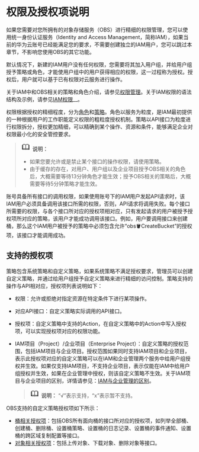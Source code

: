 # 权限及授权项说明<a name="obs_04_0110"></a>

如果您需要对您所拥有的对象存储服务（OBS）进行精细的权限管理，您可以使用统一身份认证服务（Identity and Access Management，简称IAM），如果当前的华为云账号已经能满足您的要求，不需要创建独立的IAM用户，您可以跳过本章节，不影响您使用OBS的其它功能。

默认情况下，新建的IAM用户没有任何权限，您需要将其加入用户组，并给用户组授予策略或角色，才能使用户组中的用户获得相应的权限，这一过程称为授权。授权后，用户就可以基于已有权限对云服务进行操作。

关于IAM中和OBS相关的策略和角色介绍，请参见[权限管理](https://support.huaweicloud.com/productdesc-obs/obs_03_0045.html)。关于IAM权限的语法结构及示例，请参见[IAM权限](https://support.huaweicloud.com/usermanual-obs/obs_03_0110.html)__。

权限根据授权的精细程度，分为[角色](https://support.huaweicloud.com/usermanual-iam/iam_01_0601.html)和[策略](https://support.huaweicloud.com/usermanual-iam/iam_01_0017.html)。角色以服务为粒度，是IAM最初提供的一种根据用户的工作职能定义权限的粗粒度授权机制。策略以API接口为粒度进行权限拆分，授权更加精细，可以精确到某个操作、资源和条件，能够满足企业对权限最小化的安全管控要求。

>![](public_sys-resources/icon-note.gif) **说明：** 
>-   如果您要允许或是禁止某个接口的操作权限，请使用策略。
>-   由于缓存的存在，对用户、用户组以及企业项目授予OBS相关的角色后，大概需要等待13分钟角色才能生效；授予OBS相关的策略后，大概需要等待5分钟策略才能生效。

账号具备所有接口的调用权限，如果使用账号下的IAM用户发起API请求时，该IAM用户必须具备调用该接口所需的权限，否则，API请求将调用失败。每个接口所需要的权限，与各个接口所对应的授权项相对应，只有发起请求的用户被授予授权项所对应的策略，该用户才能成功调用该接口。例如，用户要调用接口来创建桶，那么这个IAM用户被授予的策略中必须包含允许“obs:bucket:CreateBucket”的授权项，该接口才能调用成功。

## 支持的授权项<a name="section534924411819"></a>

策略包含系统策略和自定义策略，如果系统策略不满足授权要求，管理员可以创建自定义策略，并通过给用户组授予自定义策略来进行精细的访问控制。策略支持的操作与API相对应，授权项列表说明如下：

-   权限：允许或拒绝对指定资源在特定条件下进行某项操作。
-   对应API接口：自定义策略实际调用的API接口。
-   授权项：自定义策略中支持的Action，在自定义策略中的Action中写入授权项，可以实现授权项对应的权限功能。
-   IAM项目（Project）/企业项目（Enterprise Project）：自定义策略的授权范围，包括IAM项目与企业项目。授权范围如果同时支持IAM项目和企业项目，表示此授权项对应的自定义策略可以在IAM和企业管理两个服务中给用户组授权并生效。如果仅支持IAM项目，不支持企业项目，表示仅能在IAM中给用户组授权并生效，如果在企业管理中授权，则该自定义策略不生效。关于IAM项目与企业项目的区别，详情请参见：[IAM与企业管理的区别](https://support.huaweicloud.com/iam_faq/iam_01_0101.html)。

    >![](public_sys-resources/icon-note.gif) **说明：** 
    >“√”表示支持，“x”表示暂不支持。


OBS支持的自定义策略授权项如下所示：

-   [桶相关授权项](桶相关授权项.md)：包括OBS所有面向桶的接口所对应的授权项，如列举全部桶、创建桶、删除桶、设置桶策略、设置桶的日志记录、设置桶的事件通知、设置桶的跨区域复制配置等接口。
-   [对象相关授权项](对象相关授权项.md)：包括上传对象、下载对象、删除对象等接口。

